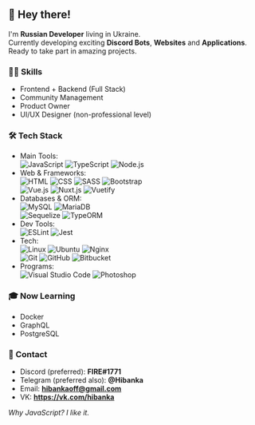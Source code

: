 ## 👋 Hey there!
I'm <b>Russian Developer</b> living in Ukraine.\
Currently developing exciting <b>Discord Bots</b>, <b>Websites</b> and <b>Applications</b>.\
Ready to take part in amazing projects.

### 👨‍💻 Skills
* Frontend + Backend (Full Stack)
* Community Management
* Product Owner
* UI/UX Designer (non-professional level)

### 🛠️ Tech Stack

* Main Tools:\
![JavaScript](https://img.shields.io/badge/-JavaScript-2C2F33?style=flat&logo=javascript)
![TypeScript](https://img.shields.io/badge/-TypeScript-2C2F33?style=flat&logo=typescript)
![Node.js](https://img.shields.io/badge/-Node.js-2C2F33?style=flat&logo=node.js)
* Web & Frameworks:\
![HTML](https://img.shields.io/badge/-HTML-2C2F33?style=flat&logo=HTML5)
![CSS](https://img.shields.io/badge/-CSS-2C2F33?style=flat&logo=CSS3&logoColor=1572B6)
![SASS](https://img.shields.io/badge/-SASS-2C2F33?style=flat&logo=sass)
![Bootstrap](https://img.shields.io/badge/-Bootstrap-2C2F33?style=flat&logo=bootstrap)\
![Vue.js](https://img.shields.io/badge/-Vue.js-2C2F33?style=flat&logo=vue.js)
![Nuxt.js](https://img.shields.io/badge/-Nuxt.js-2C2F33?style=flat&logo=nuxt.js)
![Vuetify](https://img.shields.io/badge/-Vuetify-2C2F33?style=flat&logo=vuetify)
* Databases & ORM:\
![MySQL](https://img.shields.io/badge/-MySQL-2C2F33?style=flat&logo=mysql)
![MariaDB](https://img.shields.io/badge/-MariaDB-2C2F33?style=flat&logo=mariadb)\
![Sequelize](https://img.shields.io/badge/-Sequelize-2C2F33?style=flat&logo=sequelize)
![TypeORM](https://img.shields.io/badge/-TypeORM-2C2F33?style=flat&logo=typeorm)
* Dev Tools:\
![ESLint](https://img.shields.io/badge/-ESLint-2C2F33?style=flat&logo=eslint)
![Jest](https://img.shields.io/badge/-Jest-2C2F33?style=flat&logo=jest)
* Tech:\
![Linux](https://img.shields.io/badge/-Linux-2C2F33?style=flat&logo=linux)
![Ubuntu](https://img.shields.io/badge/-Ubuntu-2C2F33?style=flat&logo=ubuntu)
![Nginx](https://img.shields.io/badge/-Nginx-2C2F33?style=flat&logo=nginx)\
![Git](https://img.shields.io/badge/-Git-2C2F33?style=flat&logo=git)
![GitHub](https://img.shields.io/badge/-GitHub-2C2F33?style=flat&logo=github)
![Bitbucket](https://img.shields.io/badge/-Bitbucket-2C2F33?style=flat&logo=bitbucket)
* Programs:\
![Visual Studio Code](https://img.shields.io/badge/-Visual%20Studio%20Code-2C2F33?style=flat&logo=visual-studio-code&logoColor=007ACC)
![Photoshop](https://img.shields.io/badge/-Photoshop-2C2F33?style=flat&logo=adobe-photoshop)

### 🎓 Now Learning
* Docker
* GraphQL
* PostgreSQL

### 🤝 Contact

* Discord (preferred): <b>FIRE#1771</b>
* Telegram (preferred also): <b>@Hibanka</b>
* Email: <b>hibankaoff@gmail.com</b>
* VK: <b>https://vk.com/hibanka</b>

<i>Why JavaScript? I like it.</i>
